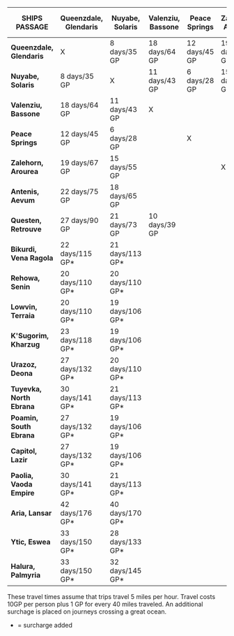 | SHIPS PASSAGE             | **Queenzdale, Glendaris** | **Nuyabe, Solaris**    | **Valenziu, Bassone**    | **Peace Springs** | **Zalehorn, Arourea** | **Antenis, Aevum** | **Questen, Retrouve** | **Bikurdi, Vena Ragola** | **Rehowa, Senin** | **Lowvin, Terraia** | **K'Sugorim, Kharzug** | **Urazoz, Deona** | **Tuyevka, North Ebrana** | **Poamin, South Ebrana** | **Capitol, Lazir** | **Paolia, Vaoda Empire** | **Aria, Lansar** | **Ytic, Eswea** | **Halura, Palmyria** |
|---------------------------|---------------------------|---------------------|-----------------------|-------------------|-----------------------|--------------------|-----------------------|--------------------------|-------------------|---------------------|------------------------|-------------------|---------------------------|--------------------------|--------------------|--------------------------|------------------|-----------------|----------------------|
| **Queenzdale, Glendaris** |             X             |     8 days/35 GP    |     18 days/64 GP     |   12 days/45 GP   |     19 days/67 GP     |    22 days/75 GP   |     27 days/90 GP     |      22 days/115 GP*     |  20 days/110 GP*  |   20 days/110 GP*   |    23 days/118 GP*     |  27 days/132 GP*  |      30 days/141 GP*      |      27 days/132 GP*     |   27 days/132 GP*  |      30 days/141 GP*     |  42 days/176 GP* | 33 days/150 GP* |    33 days/150 GP*   |
| **Nuyabe, Solaris**       |        8 days/35 GP       |          X          |     11 days/43 GP     |    6 days/28 GP   |     15 days/55 GP     |    18 days/65 GP   |     21 days/73 GP     |      21 days/113 GP*     |  20 days/110 GP*  |   19 days/106 GP*   |     19 days/106 GP*    |  20 days/110 GP*  |      21 days/113 GP*      |      19 days/106 GP*     |   19 days/106 GP*  |      21 days/113 GP*     |  40 days/170 GP* | 28 days/133 GP* |    32 days/145 GP*   |
| **Valenziu, Bassone**     |       18 days/64 GP       |    11 days/43 GP    |           X           |                   |                       |                    |     10 days/39 GP     |                          |                   |                     |                        |                   |                           |                          |                    |                          |                  |                 |                      |
| **Peace Springs**         |       12 days/45 GP       |     6 days/28 GP    |                       |         X         |                       |                    |                       |                          |                   |                     |                        |                   |                           |                          |                    |                          |                  |                 |                      |
| **Zalehorn, Arourea**     |       19 days/67 GP       |    15 days/55 GP    |                       |                   |           X           |                    |                       |                          |                   |                     |                        |                   |                           |                          |                    |                          |                  |                 |                      |
| **Antenis, Aevum**        |       22 days/75 GP       |    18 days/65 GP    |                       |                   |                       |          X         |                       |                          |                   |                     |                        |                   |                           |                          |                    |                          |                  |                 |                      |
| **Questen, Retrouve**     |       27 days/90 GP       |    21 days/73 GP    |     10 days/39 GP     |                   |                       |                    |           X           |                          |                   |                     |                        |                   |                           |                          |                    |                          |                  |                 |                      |
| **Bikurdi, Vena Ragola**  |      22 days/115 GP*      |   21 days/113 GP*   |                       |                   |                       |                    |                       |             X            |                   |                     |                        |                   |                           |                          |                    |                          |                  |                 |                      |
| **Rehowa, Senin**         |      20 days/110 GP*      |   20 days/110 GP*   |                       |                   |                       |                    |                       |                          |         X         |                     |                        |                   |                           |                          |                    |                          |                  |                 |                      |
| **Lowvin, Terraia**       |      20 days/110 GP*      |   19 days/106 GP*   |                       |                   |                       |                    |                       |                          |                   |          X          |                        |                   |                           |                          |                    |                          |                  |                 |                      |
| **K'Sugorim, Kharzug**    |      23 days/118 GP*      |   19 days/106 GP*   |                       |                   |                       |                    |                       |                          |                   |                     |            X           |                   |                           |                          |                    |                          |                  |                 |                      |
| **Urazoz, Deona**         |      27 days/132 GP*      |   20 days/110 GP*   |                       |                   |                       |                    |                       |                          |                   |                     |                        |         X         |                           |                          |                    |                          |                  |                 |                      |
| **Tuyevka, North Ebrana** |      30 days/141 GP*      |   21 days/113 GP*   |                       |                   |                       |                    |                       |                          |                   |                     |                        |                   |             X             |                          |                    |                          |                  |                 |                      |
| **Poamin, South Ebrana**  |      27 days/132 GP*      |   19 days/106 GP*   |                       |                   |                       |                    |                       |                          |                   |                     |                        |                   |                           |             X            |                    |                          |                  |                 |                      |
| **Capitol, Lazir**        |      27 days/132 GP*      |   19 days/106 GP*   |                       |                   |                       |                    |                       |                          |                   |                     |                        |                   |                           |                          |          X         |                          |                  |                 |                      |
| **Paolia, Vaoda Empire**  |      30 days/141 GP*      |   21 days/113 GP*   |                       |                   |                       |                    |                       |                          |                   |                     |                        |                   |                           |                          |                    |             X            |                  |                 |                      |
| **Aria, Lansar**          |      42 days/176 GP*      |   40 days/170 GP*   |                       |                   |                       |                    |                       |                          |                   |                     |                        |                   |                           |                          |                    |                          |         X        |                 |                      |
| **Ytic, Eswea**           |      33 days/150 GP*      |   28 days/133 GP*   |                       |                   |                       |                    |                       |                          |                   |                     |                        |                   |                           |                          |                    |                          |                  |        X        |                      |
| **Halura, Palmyria**      |      33 days/150 GP*      |   32 days/145 GP*   |                       |                   |                       |                    |                       |                          |                   |                     |                        |                   |                           |                          |                    |                          |                  |                 |           X          |

These travel times assume that trips travel 5 miles per hour. Travel costs 10GP per person plus 1 GP for every 40 miles traveled. An additional surchage is placed on journeys crossing a great ocean.

* = surcharge added
